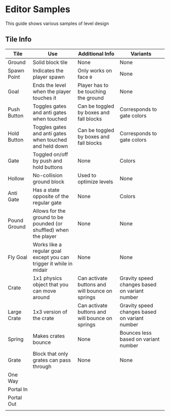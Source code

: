 # Editor Samples

This guide shows various samples of level design

## Tile Info

| Tile         | Use                                                                 | Additional Info                                 | Variants                                      |
|--------------|---------------------------------------------------------------------|-------------------------------------------------|-----------------------------------------------|
| Ground       | Solid block tile                                                    | None                                            | None                                          |
| Spawn Point  | Indicates the player spawn                                          | Only works on face `0`                          | None                                          |
| Goal         | Ends the level when the player touches it                           | Player has to be touching the ground            | None                                          |
| Push Button  | Toggles gates and anti gates when touched                           | Can be toggled by boxes and fall blocks         | Corresponds to gate colors                    |
| Hold Button  | Toggles gates and anti gates when touched and held down             | Can be toggled by boxes and fall blocks         | Corresponds to gate colors                    |
| Gate         | Toggled on/off by push and hold buttons                             | None                                            | Colors                                        |
| Hollow       | No-collision ground block                                           | Used to optimize levels                         | None                                          |
| Anti Gate    | Has a state opposite of the regular gate                            | None                                            | Colors                                        |
| Pound Ground | Allows for the ground to be pounded (or shuffled) when the player   | None                                            | None                                          |
| Fly Goal     | Works like a regular goal except you can trigger it while in midair | None                                            | None                                          |
| Crate        | 1x1 physics object that you can move around                         | Can activate buttons and will bounce on springs | Gravity speed changes based on variant number |
| Large Crate  | 1x3 version of the crate                                            | Can activate buttons and will bounce on springs | Gravity speed changes based on variant number |
| Spring       | Makes crates bounce                                                 | None                                            | Bounces less based on variant number          |
| Grate        | Block that only grates can pass through                             | None                                            | None                                          |
| One Way      |                                                                     |                                                 |                                               |
| Portal In    |                                                                     |                                                 |                                               |
| Portal Out   |                                                                     |                                                 |                                               |
|              |                                                                     |                                                 |                                               |
